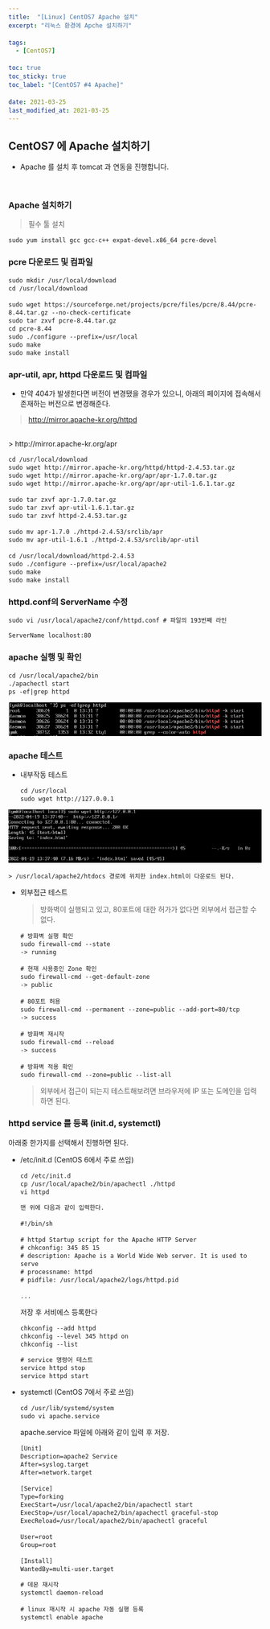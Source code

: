 ```yaml
---
title:  "[Linux] CentOS7 Apache 설치"
excerpt: "리눅스 환경에 Apche 설치하기"

tags:
  - [CentOS7]

toc: true
toc_sticky: true
toc_label: "[CentOS7 #4 Apache]"
 
date: 2021-03-25
last_modified_at: 2021-03-25
---
```


## CentOS7 에 Apache 설치하기
- Apache 를 설치 후 tomcat 과 연동을 진행합니다.

<br>


### Apache 설치하기
  > 필수 툴 설치

  ```console
  sudo yum install gcc gcc-c++ expat-devel.x86_64 pcre-devel
  ```

### pcre 다운로드 및 컴파일
  
  ```console
  sudo mkdir /usr/local/download
  cd /usr/local/download

  sudo wget https://sourceforge.net/projects/pcre/files/pcre/8.44/pcre-8.44.tar.gz --no-check-certificate
  sudo tar zxvf pcre-8.44.tar.gz 
  cd pcre-8.44
  sudo ./configure --prefix=/usr/local
  sudo make
  sudo make install
  ```

### apr-util, apr, httpd 다운로드 및 컴파일
  - 만약 404가 발생한다면 버전이 변경됐을 경우가 있으니, 아래의 페이지에 접속해서 존재하는 버전으로 변경해준다.

  > http://mirror.apache-kr.org/httpd
  <br>
  > http://mirror.apache-kr.org/apr

  ```console
  cd /usr/local/download
  sudo wget http://mirror.apache-kr.org/httpd/httpd-2.4.53.tar.gz
  sudo wget http://mirror.apache-kr.org/apr/apr-1.7.0.tar.gz
  sudo wget http://mirror.apache-kr.org/apr/apr-util-1.6.1.tar.gz

  sudo tar zxvf apr-1.7.0.tar.gz
  sudo tar zxvf apr-util-1.6.1.tar.gz
  sudo tar zxvf httpd-2.4.53.tar.gz

  sudo mv apr-1.7.0 ./httpd-2.4.53/srclib/apr
  sudo mv apr-util-1.6.1 ./httpd-2.4.53/srclib/apr-util

  cd /usr/local/download/httpd-2.4.53
  sudo ./configure --prefix=/usr/local/apache2
  sudo make
  sudo make install
  ```


### httpd.conf의 ServerName 수정

  ```console
  sudo vi /usr/local/apache2/conf/httpd.conf # 파일의 193번째 라인
  ```
  
  ```console
  ServerName localhost:80
  ```

### apache 실행 및 확인
  
  ```console
  cd /usr/local/apache2/bin
  ./apachectl start
  ps -ef|grep httpd
  ```

![CentOS7](/assets/image/linux/Centos_install_apache_01.PNG)



### apache 테스트
  - 내부작동 테스트

    ```console
    cd /usr/local
    sudo wget http://127.0.0.1
    ```

![CentOS7](/assets/image/linux/Centos_install_apache_02.PNG)

    > /usr/local/apache2/htdocs 경로에 위치한 index.html이 다운로드 된다.


  - 외부접근 테스트

    > 방화벽이 실행되고 있고, 80포트에 대한 허가가 없다면 외부에서 접근할 수 없다.

    ```console
    # 방화벽 실행 확인
    sudo firewall-cmd --state
    -> running
    
    # 현재 사용중인 Zone 확인
    sudo firewall-cmd --get-default-zone
    -> public
    
    # 80포트 허용
    sudo firewall-cmd --permanent --zone=public --add-port=80/tcp
    -> success
    
    # 방화벽 재시작
    sudo firewall-cmd --reload
    -> success
    
    # 방화벽 적용 확인
    sudo firewall-cmd --zone=public --list-all
    ```

    > 외부에서 접근이 되는지 테스트해보려면 브라우저에 IP 또는 도메인을 입력하면 된다. 


### httpd service 를 등록 (init.d, systemctl)
  아래중 한가지를 선택해서 진행하면 된다.

  - /etc/init.d (CentOS 6에서 주로 쓰임)

    ```console
    cd /etc/init.d
    cp /usr/local/apache2/bin/apachectl ./httpd
    vi httpd
    ```

    ```console
    맨 위에 다음과 같이 입력한다.

    #!/bin/sh 

    # httpd Startup script for the Apache HTTP Server 
    # chkconfig: 345 85 15 
    # description: Apache is a World Wide Web server. It is used to serve 
    # processname: httpd 
    # pidfile: /usr/local/apache2/logs/httpd.pid

    ...
    ```

    저장 후 서비에스 등록한다

    ```console
    chkconfig --add httpd
    chkconfig --level 345 httpd on
    chkconfig --list
    ```

    ```console
    # service 명령어 테스트
    service httpd stop
    service httpd start
    ```

  - systemctl (CentOS 7에서 주로 쓰임)

    ```console
    cd /usr/lib/systemd/system
    sudo vi apache.service
    ```

    apache.service 파일에 아래와 같이 입력 후 저장.
    
    ```console
    [Unit] 
    Description=apache2 Service 
    After=syslog.target 
    After=network.target 

    [Service] 
    Type=forking 
    ExecStart=/usr/local/apache2/bin/apachectl start 
    ExecStop=/usr/local/apache2/bin/apachectl graceful-stop 
    ExecReload=/usr/local/apache2/bin/apachectl graceful 

    User=root
    Group=root

    [Install] 
    WantedBy=multi-user.target
    ```

    ```console
    # 데몬 재시작
    systemctl daemon-reload

    # linux 재시작 시 apache 자동 실행 등록
    systemctl enable apache
    ```

